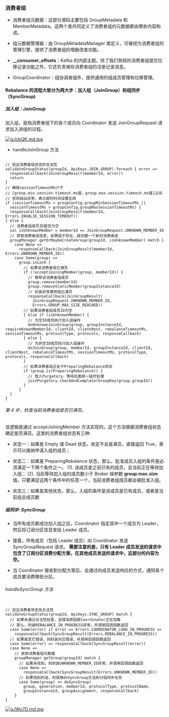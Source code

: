 ### 消费者组

- 消费者组元数据：这部分源码主要包括 GroupMetadata 和 MemberMetadata。这两个类共同定义了消费者组的元数据都由哪些内容构成。
  
- 组元数据管理器：由 GroupMetadataManager 类定义，可被视为消费者组的管理引擎，提供了消费者组的增删改查功能。
  
- **__consumer_offsets**：Kafka 的内部主题。除了我们熟知的消费者组提交位移记录功能之外，它还负责保存消费者组的注册记录消息。
  
- GroupCoordinator：组协调者组件，提供通用的组成员管理和位移管理。

#### Rebalance 的流程大致分为两大步：加入组（JoinGroup）和组同步（SyncGroup)

##### 加入组：JoinGroup
加入组，是指消费者组下的各个成员向 Coordinator 发送 JoinGroupRequest 请求加入进组的过程。

[![gJcbQK.md.jpg](https://z3.ax1x.com/2021/05/09/gJcbQK.md.jpg)](https://imgtu.com/i/gJcbQK)

- handleJoinGroup 方法
````

// 验证消费者组状态的合法性
validateGroupStatus(groupId, ApiKeys.JOIN_GROUP).foreach { error =>
  responseCallback(JoinGroupResult(memberId, error))
  return
}
// 确保sessionTimeoutMs介于
// [group.min.session.timeout.ms值，group.max.session.timeout.ms值]之间
// 否则抛出异常，表示超时时间设置无效
if (sessionTimeoutMs < groupConfig.groupMinSessionTimeoutMs ||
  sessionTimeoutMs > groupConfig.groupMaxSessionTimeoutMs) {
  responseCallback(JoinGroupResult(memberId, Errors.INVALID_SESSION_TIMEOUT))
} else {
  // 消费者组成员ID是否为空
  val isUnknownMember = memberId == JoinGroupRequest.UNKNOWN_MEMBER_ID
  // 获取消费者组信息，如果组不存在，就创建一个新的消费者组
  groupManager.getOrMaybeCreateGroup(groupId, isUnknownMember) match {
    case None =>
      responseCallback(JoinGroupResult(memberId, Errors.UNKNOWN_MEMBER_ID))
    case Some(group) =>
      group.inLock {
        // 如果该消费者组已满员
        if (!acceptJoiningMember(group, memberId)) {
          // 移除该消费者组成员
          group.remove(memberId)
          group.removeStaticMember(groupInstanceId)
          // 封装异常表明组已满员
          responseCallback(JoinGroupResult(
            JoinGroupRequest.UNKNOWN_MEMBER_ID, 
            Errors.GROUP_MAX_SIZE_REACHED))
        // 如果消费者组成员ID为空
        } else if (isUnknownMember) {
          // 为空ID成员执行加入组操作
          doUnknownJoinGroup(group, groupInstanceId, requireKnownMemberId, clientId, clientHost, rebalanceTimeoutMs, sessionTimeoutMs, protocolType, protocols, responseCallback)
        } else {
          // 为非空ID成员执行加入组操作
          doJoinGroup(group, memberId, groupInstanceId, clientId, clientHost, rebalanceTimeoutMs, sessionTimeoutMs, protocolType, protocols, responseCallback)
        }
        // 如果消费者组正处于PreparingRebalance状态
        if (group.is(PreparingRebalance)) {
          // 放入Purgatory，等待后面统一延时处理
          joinPurgatory.checkAndComplete(GroupKey(group.groupId))
        }
      }
  }
}
````

###### 第 4 步，检查当前消费者组是否已满员。

该逻辑是通过 acceptJoiningMember 方法实现的。这个方法根据消费者组状态确定是否满员。这里的消费者组状态有三种:

- 状态一：如果是 Empty 或 Dead 状态，肯定不会是满员，直接返回 True，表示可以接纳申请入组的成员；
  
- 状态二：如果是 PreparingRebalance 状态，那么，批准成员入组的条件是必须满足一下两个条件之一。
  (1). 该成员是之前已有的成员，且当前正在等待加入组；
  (2). 当前等待加入组的成员数小于 Broker 端参数 **group.max.size** 值。只要满足这两个条件中的任意一个，当前消费者组成员都会被批准入组。
  
- 状态三：如果是其他状态，那么，入组的条件是该成员是已有成员，或者是当前组总成员数

##### 组同步: SyncGroup

- 当所有成员都成功加入组之后，Coordinator 指定其中一个成员为 Leader，然后将订阅分区信息发给 Leader 成员。

- 接着，所有成员（包括 Leader 成员）向 Coordinator 发送 SyncGroupRequest 请求。 
  **需要注意的是，只有 Leader 成员发送的请求中包含了订阅分区消费分配方案，在其他成员发送的请求中，这部分的内容为空。**

- 当 Coordinator 接收到分配方案后，会通过向成员发送响应的方式，通知各个成员要消费哪些分区。

###### handleSyncGroup 方法

````

// 验证消费者状态及合法性 
validateGroupStatus(groupId, ApiKeys.SYNC_GROUP) match {
  // 如果未通过合法性检查，且错误原因是Coordinator正在加载
  // 那么，封装REBALANCE_IN_PROGRESS异常，并调用回调函数返回
  case Some(error) if error == Errors.COORDINATOR_LOAD_IN_PROGRESS =>
    responseCallback(SyncGroupResult(Errors.REBALANCE_IN_PROGRESS))
  // 如果是其它错误，则封装对应错误，并调用回调函数返回
  case Some(error) => responseCallback(SyncGroupResult(error))
  case None =>
    // 获取消费者组元数据
    groupManager.getGroup(groupId) match {
      // 如果未找到，则封装UNKNOWN_MEMBER_ID异常，并调用回调函数返回
      case None => 
        responseCallback(SyncGroupResult(Errors.UNKNOWN_MEMBER_ID))
      // 如果找到的话，则调用doSyncGroup方法执行组同步任务
      case Some(group) => doSyncGroup(
        group, generation, memberId, protocolType, protocolName,
        groupInstanceId, groupAssignment, responseCallback)
    }
}

````
[![gJWo7D.md.jpg](https://z3.ax1x.com/2021/05/09/gJWo7D.md.jpg)](https://imgtu.com/i/gJWo7D)